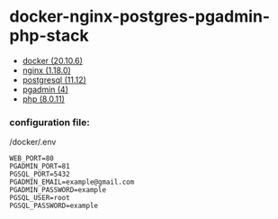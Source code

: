 docker-nginx-postgres-pgadmin-php-stack
=====================

- [docker (20.10.6)](https://docs.docker.com/)
- [nginx (1.18.0)](https://nginx.org/)
- [postgresql (11.12)](https://www.postgresql.org/)
- [pgadmin (4)](https://www.pgadmin.org/)
- [php (8.0.11)](https://www.php.net/)

### configuration file:
/docker/.env

    WEB_PORT=80
    PGADMIN_PORT=81
    PGSQL_PORT=5432
    PGADMIN_EMAIL=example@gmail.com
    PGADMIN_PASSWORD=example
    PGSQL_USER=root
    PGSQL_PASSWORD=example
